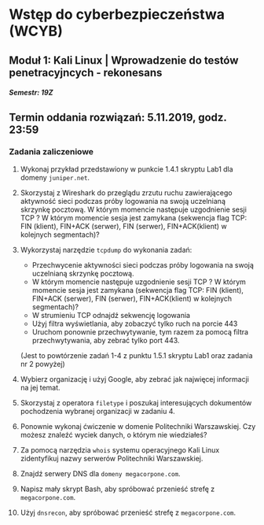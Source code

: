 # Wstęp do cyberbezpieczeństwa (WCYB)
## Moduł 1: Kali Linux | Wprowadzenie do testów penetracyjncych - rekonesans
##### Semestr: 19Z

## Termin oddania rozwiązań: 5.11.2019, godz. 23:59

### Zadania zaliczeniowe

1. Wykonaj przykład przedstawiony w punkcie 1.4.1 skryptu Lab1 dla domeny `juniper.net`.
2. Skorzystaj z Wireshark do przeglądu zrzutu ruchu zawierającego aktywność sieci podczas próby logowania na swoją uczelnianą skrzynkę pocztową. W którym momencie następuje uzgodnienie sesji TCP ? W którym momencie sesja jest zamykana (sekwencja flag TCP: FIN (klient), FIN+ACK (serwer), FIN (serwer), FIN+ACK(klient) w kolejnych segmentach)?
3. Wykorzystaj narzędzie `tcpdump` do wykonania zadań: 
    * Przechwycenie aktywności sieci podczas próby logowania na swoją uczelnianą skrzynkę pocztową.
    * W którym momencie następuje uzgodnienie sesji TCP ? W którym momencie sesja jest zamykana (sekwencja flag TCP: FIN (klient), FIN+ACK (serwer), FIN (serwer), FIN+ACK(klient) w kolejnych segmentach)?
    * W strumieniu TCP odnajdź sekwencję logowania
    * Użyj filtra wyświetlania, aby zobaczyć tylko ruch na porcie 443
    * Uruchom ponownie przechwytywanie, tym razem za pomocą filtra przechwytywania, aby zebrać tylko port 443. 

    (Jest to powtórzenie zadań 1-4 z punktu 1.5.1 skryptu Lab1 oraz zadania nr 2 powyżej)

4. Wybierz organizację i użyj Google, aby zebrać jak najwięcej informacji na jej temat.
5. Skorzystaj z operatora `filetype` i poszukaj interesujących dokumentów pochodzenia wybranej organizacji w zadaniu 4.
6. Ponownie wykonaj ćwiczenie w domenie Politechniki Warszawskiej. Czy możesz znaleźć wyciek danych, o którym nie wiedziałeś?
7. Za pomocą narzędzia `whois` systemu operacyjnego Kali Linux zidentyfikuj nazwy serwerów Politechniki Warszawskiej.
8. Znajdź serwery DNS dla `domeny megacorpone.com`.
9. Napisz mały skrypt Bash, aby spróbować przenieść strefę z `megacorpone.com`.
10. Użyj `dnsrecon`, aby spróbować przenieść strefę z `megacorpone.com`.
